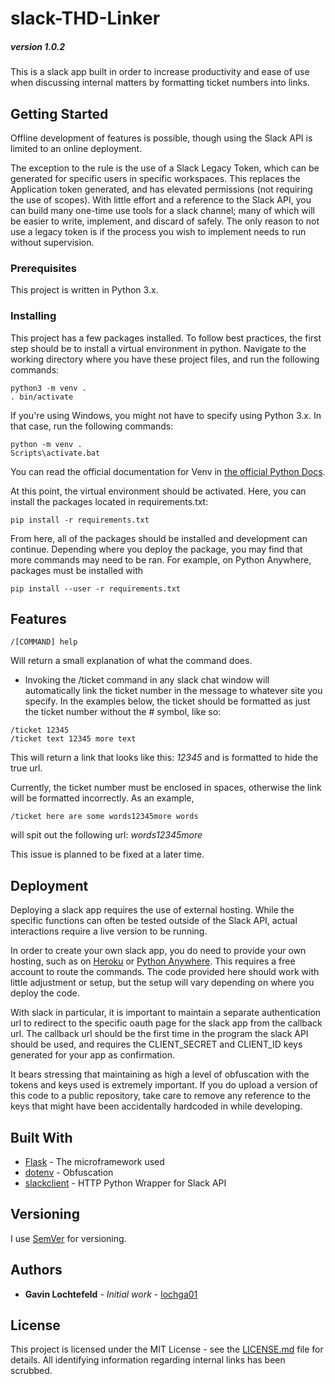 # slack-THD-Linker
##### version 1.0.2
This is a slack app built in order to increase productivity and ease of use when discussing internal matters by formatting ticket numbers into links.

## Getting Started

Offline development of features is possible, though using the Slack API is limited to an online deployment.

The exception to the rule is the use of a Slack Legacy Token, which can be generated for specific users in specific workspaces. This replaces the Application token generated, and has elevated permissions (not requiring the use of scopes). With little effort and a reference to the Slack API, you can build many one-time use tools for a slack channel; many of which will be easier to write, implement, and discard of safely. The only reason to not use a legacy token is if the process you wish to implement needs to run without supervision. 

### Prerequisites

This project is written in Python 3.x. 

### Installing

This project has a few packages installed. To follow best practices, the first step should be to install a virtual environment in python. Navigate to the working directory where you have these project files, and run the following commands:

```
python3 -m venv .
. bin/activate
```

If you're using Windows, you might not have to specify using Python 3.x. In that case, run the following commands:
```
python -m venv .
Scripts\activate.bat
```

You can read the official documentation for Venv in [the official Python Docs](https://docs.python.org/3/library/venv.html).

At this point, the virtual environment should be activated. Here, you can install the packages located in requirements.txt:
```
pip install -r requirements.txt
```
From here, all of the packages should be installed and development can continue. Depending where you deploy the package, you may find that more commands may need to be ran. For example, on Python Anywhere, packages must be installed with
```
pip install --user -r requirements.txt
```

## Features 
```
/[COMMAND] help
```
Will return a small explanation of what the command does.

* Invoking the /ticket command in any slack chat window will automatically link the ticket number in the message to whatever site you specify. In the examples below, the ticket should be formatted as just the ticket number without the \# symbol, like so:
```
/ticket 12345
/ticket text 12345 more text
```
This will return a link that looks like this: *12345* and is formatted to hide the true url.

Currently, the ticket number must be enclosed in spaces, otherwise the link will be formatted incorrectly. As an example,
```
/ticket here are some words12345more words
```
will spit out the following url: *words12345more*

This issue is planned to be fixed at a later time.

## Deployment
Deploying a slack app requires the use of external hosting. While the specific functions can often be tested outside of the Slack API, actual interactions require a live version to be running.

In order to create your own slack app, you do need to provide your own hosting, such as on [Heroku](www.heroku.com) or [Python Anywhere](www.pythonanywhere.com). This requires a free account to route the commands. The code provided here should work with little adjustment or setup, but the setup will vary depending on where you deploy the code.

With slack in particular, it is important to maintain a separate authentication url to redirect to the specific oauth page for the slack app from the callback url. The callback url should be the first time in the program the slack API should be used, and requires the CLIENT_SECRET and CLIENT_ID keys generated for your app as confirmation.

It bears stressing that maintaining as high a level of obfuscation with the tokens and keys used is extremely important. If you do upload a version of this code to a public repository, take care to remove any reference to the keys that might have been accidentally hardcoded in while developing.

## Built With

* [Flask](http://flask.pocoo.org/) - The microframework used
* [dotenv](https://github.com/theskumar/python-dotenv) - Obfuscation 
* [slackclient](https://github.com/slackapi/python-slackclient) - HTTP Python Wrapper for Slack API

## Versioning

I use [SemVer](http://semver.org/) for versioning. 

## Authors

* **Gavin Lochtefeld** - *Initial work* - [lochga01](https://www.github.com/lochga01)

## License

This project is licensed under the MIT License - see the [LICENSE.md](LICENSE.md) file for details. All identifying information regarding internal links has been scrubbed.

